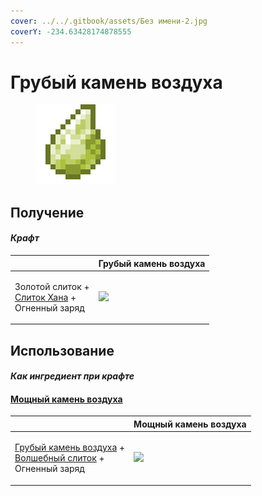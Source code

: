 ```yaml
---
cover: ../../.gitbook/assets/Без имени-2.jpg
coverY: -234.63428174878555
---
```


# Грубый камень воздуха

<figure><img src="../../.gitbook/assets/crude_air_gem_128.png" alt=""><figcaption></figcaption></figure>

## Получение

#### _Крафт_

|                                                                                             | Грубый камень воздуха                          |
| ------------------------------------------------------------------------------------------- | ---------------------------------------------- |
| <p>Золотой слиток +<br><a href="red_aurum_ingot.md">Слиток Хана</a> +<br>Огненный заряд</p> | ![](../../.gitbook/assets/crude\_air\_gem.png) |

## Использование

#### _Как ингредиент при крафте_

#### [Мощный камень воздуха](powerful\_air\_shard.md)

|                                                                                                                                    | Мощный камень воздуха                               |
| ---------------------------------------------------------------------------------------------------------------------------------- | --------------------------------------------------- |
| <p><a href="crude_air_gem.md">Грубый камень воздуха</a> +<br><a href="fairy_ingot.md">Волшебный слиток</a> +<br>Огненный заряд</p> | ![](../../.gitbook/assets/powerful\_air\_shard.png) |
